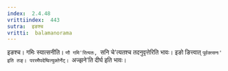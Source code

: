 ```yaml
---
index:  2.4.48
vrittiindex:  443
sutra:  इङश्च
vritti:  balamanorama 
---
```


इङश्च। गमिः स्यात्सनीति। `णौ गमि'रित्यतः, `सनि चे'त्यतश्च तदनुवृत्तेरिति भावः। इङो ङित्त्वात् `पूर्वक्त्सनः' इति तङ्। परस्मैपदेष्वित्युक्तेर्नेट्। `अज्झने'ति दीर्घ इति भावः। 

